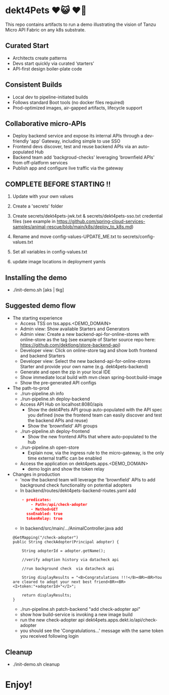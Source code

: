 
# dekt4Pets ♥️😺 ♥️🐶

This repo contains artifacts to run a demo illustrating the vision of Tanzu Micro API Fabric on any k8s substrate.

## Curated Start                                                   
- Architects create patterns                                      
- Devs start quickly via curated ‘starters’                           
- API-first design boiler-plate code                                  

## Consistent Builds                                                    
- Local dev to pipeline-initiated builds                          
- Follows standard Boot tools (no docker files required)               
- Prod-optimized images, air-gapped artifacts, lifecycle support        

## Collaborative micro-APIs 
- Deploy backend service and expose its internal APIs through a dev-friendly 'app' Gateway, including simple to use SSO
- Frontend devs discover, test and reuse backend APIs via an auto-populated Hub
- Backend team add 'backgroud-checks' leveraging 'brownfield APIs' from off-platform services 
- Publish app and configure live traffic via the gateway

## COMPLETE BEFORE STARTING !!

1. Update with your own values

2. Create a 'secrets' folder

3. Create secrets/dekt4pets-jwk.txt & secrets/dekt4pets-sso.txt credential files
    (see example in https://github.com/spring-cloud-services-samples/animal-rescue/blob/main/k8s/deploy_to_k8s.md)

4. Rename and move config-values-UPDATE_ME.txt to secrets/config-values.txt

5. Set all variables in config-values.txt

6. update image locations in deployment yamls

## Installing the demo

- ./init-demo.sh [aks | tkg]

## Suggested demo flow

- The starting experience
    - Access TSS on tss.apps.<DEMO_DOMAIN>
    - Admin view: Show available Starters and Generators
    - Admin view: Create a new backend-api-for-online-stores with online-store as the tag
        (see example of Starter source repo here: https://github.com/dektlong/store-backend-api)
    - Developer view: Click on online-store tag and show both frontend and backend Starters
    - Developer view: Select the new backend-api-for-online-stores Starter and provide your own name (e.g. dekt4pets-backend)
    - Generate and open the zip in your local IDE
    - Show immediate local build with mvn clean spring-boot:build-image
    - Show the pre-generated API configs
- The path-to-prod
    - ./run-pipeline.sh info 
    - ./run-pipeline.sh deploy-backend
    - Access API Hub on localhost:8080/apis
        - Show the dekt4Pets API group auto-populated with the API spec you defined
         (now the frontend team can easily discover and test the backend APIs and reuse)
        - Show the 'brownfield' API groups
    - ./run-pipeline.sh deploy-frontend
        - Show the new frontend APIs that where auto-populated to the hub
    - ./run-pipeline.sh open-store
        - Explain now, via the ingress rule to the micro-gateway, is the only time external traffic can be enabled
    - Access the application on dekt4pets.apps.<DEMO_DOMAIN>
        - demo login and show the token relay
- Changes in production
    - 'now the backend team will leverage the 'brownfield' APIs to add background check functionality on potential adopters
    - In backend/routes/dekt4pets-backend-routes.yaml add
    ```json
        - predicates:
            - Path=/api/check-adopter
            - Method=GET
          ssoEnabled: true
          tokenRelay: true        
    ```
    - In backend/src/main/.../AnimalController.java add
    ```
    @GetMapping("/check-adopter")
	public String checkAdopter(Principal adopter) {

    	String adopterId = adopter.getName();
    
	    //verify adoption history via datacheck api

    	//run background check  via datacheck api

		String displayResults = "<B>Congratulations !!!</B><BR><BR>You are cleared to adopt your next best friend<BR><BR><I>token:"+adopterId+"</I>";
		
	    return displayResults;
	}
    ```
    - ./run-pipeline.sh patch-backend "add check-adopter api"
    - show how build-service is invoking a new image build
    - run the new check-adopter api 
        dekt4pets.apps.dekt.io/api/check-adopter
    - you should see the 'Congratulations...' message with the same token you received following login

## Cleanup

- ./init-demo.sh cleanup

# Enjoy!
